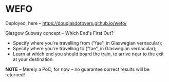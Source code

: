 # WEFO

Deployed, here – https://douglasdotbyers.github.io/wefo/

Glasgow Subway concept – Which End's First Out?

 - Specify where you're travelling from ("fae", in Glaswegian vernacular);
 - Specify where you're travelling to ("tae", in Glaswegian vernacular);
 - Learn at which end you should board the train, to arrive near to the exit at your destination.

**NOTE** – Merely a PoC, for now – no guarantee correct results will be returned!
